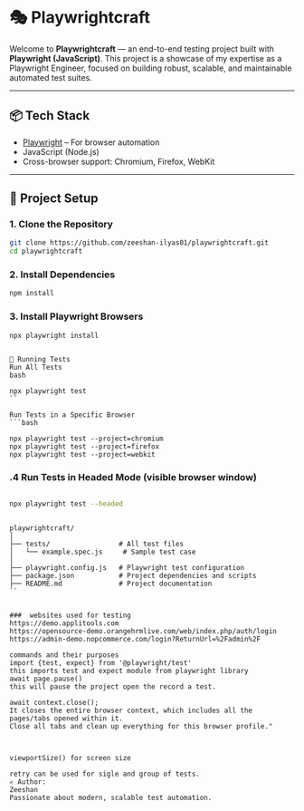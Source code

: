 # 🎭 Playwrightcraft

Welcome to **Playwrightcraft** — an end-to-end testing project built with **Playwright (JavaScript)**. This project is a showcase of my expertise as a Playwright Engineer, focused on building robust, scalable, and maintainable automated test suites.

---

## 📦 Tech Stack

- [Playwright](https://playwright.dev) – For browser automation
- JavaScript (Node.js)
- Cross-browser support: Chromium, Firefox, WebKit

---

## 📁 Project Setup

### 1. Clone the Repository

```bash
git clone https://github.com/zeeshan-ilyas01/playwrightcraft.git
cd playwrightcraft
```
### 2. Install Dependencies
```bash
npm install

```
### 3. Install Playwright Browsers
```
npx playwright install


🚀 Running Tests
Run All Tests
bash

npx playwright test
``

Run Tests in a Specific Browser
```bash

npx playwright test --project=chromium
npx playwright test --project=firefox
npx playwright test --project=webkit
```


### .4 Run Tests in Headed Mode (visible browser window)
```bash

npx playwright test --headed
```
```

playwrightcraft/
│
├── tests/                 # All test files
│   └── example.spec.js     # Sample test case
│
├── playwright.config.js   # Playwright test configuration
├── package.json           # Project dependencies and scripts
├── README.md              # Project documentation
``


###  websites used for testing
https://demo.applitools.com
https://opensource-demo.orangehrmlive.com/web/index.php/auth/login
https://admin-demo.nopcommerce.com/login?ReturnUrl=%2Fadmin%2F

commands and their purposes
import {test, expect} from '@playwright/test'
this imports test and expect module from playwright library
await page.pause()
this will pause the project open the record a test.

await context.close();
It closes the entire browser context, which includes all the pages/tabs opened within it.
Close all tabs and clean up everything for this browser profile."



viewportSize() for screen size

retry can be used for sigle and group of tests.
✍️ Author:
Zeeshan
Passionate about modern, scalable test automation.